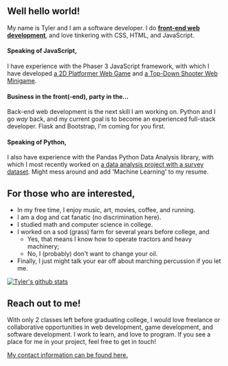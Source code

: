 <!--
**twit96/twit96** is a ✨ _special_ ✨ repository because its `README.md` (this file) appears on your GitHub profile.

Here are some ideas to get you started:

- 🔭 I’m currently working on ...
- 🌱 I’m currently learning ...
- 👯 I’m looking to collaborate on ...
- 🤔 I’m looking for help with ...
- 💬 Ask me about ...
- 📫 How to reach me: ...
- 😄 Pronouns: ...
- ⚡ Fun fact: ...
-->

## Well hello world!
My name is Tyler and I am a software developer. I do 
<a href="https://twit96.github.io/"><b>front-end web development</b></a>, 
and love tinkering with CSS, HTML, and JavaScript.

#### Speaking of JavaScript,
I have experience with the Phaser 3 JavaScript framework, with which I have developed 
<a href="https://github.com/twit96/PharaohsPhury_Phaser3">a 2D Platformer Web Game</a> 
and 
<a href="https://github.com/twit96/TankFighter_Phaser3">a Top-Down Shooter Web Minigame</a>.

#### Business in the front(-end), party in the...
Back-end web development is the next skill I am working on. Python and I go <i>way</i> back, and my current goal is to become an experienced full-stack developer. Flask and Bootstrap, I'm coming for you first. 

#### Speaking of Python,
I also have experience with the Pandas Python Data Analysis library, with which I most recently worked on 
<a href="https://twit96.github.io/portfolio/star-wars-survey/">a data analysis project with a survey dataset</a>.
Might mess around and add 'Machine Learning' to my resume.

## For those who are interested,

- In my free time, I enjoy music, art, movies, coffee, and running.
- I am a dog and cat fanatic (no discrimination here).
- I studied math and computer science in college.
- I worked on a sod (grass) farm for several years before college, and
  - Yes, that means I know how to operate tractors and heavy machinery;
  - No, I (probably) don't want to change your oil.
- Finally, I just might talk your ear off about marching percussion if you let me.

[![Tyler's github stats](https://github-readme-stats.vercel.app/api?username=twit96)](https://github.com/anuraghazra/github-readme-stats)

## Reach out to me!
With only 2 classes left before graduating college, I would love freelance or collaborative opportunities in web development, game development, and software development. I work to learn, and love to program. If you see a place for me in your project, feel free to get in touch! 

<a href="https://twit96.github.io/contact/">My contact information can be found here.</a>


